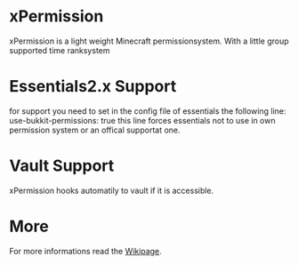 # xPermission
xPermission is a light weight Minecraft permissionsystem.
With a little group supported time ranksystem

# Essentials2.x Support
for support you need to set in the config file of essentials the following line:
use-bukkit-permissions: true
this line forces essentials not to use in own permission system or an offical supportat one.

# Vault Support
xPermission hooks automatily to vault if it is accessible.


# More
For more informations read the [Wikipage](https://github.com/Mark615/xPermission/wiki).
